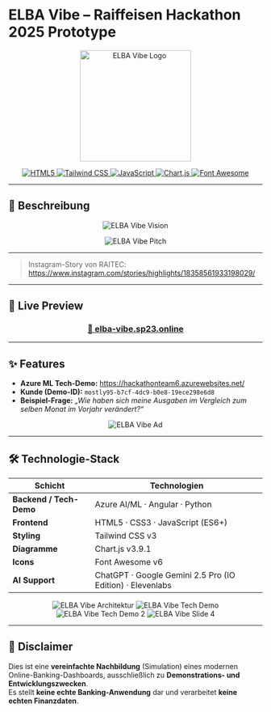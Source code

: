 # ELBA Vibe – Raiffeisen Hackathon 2025 Prototype

<p align="center">
  <img src="https://sp23.online/images/logo.png" alt="ELBA Vibe Logo" width="220"/>
</p>

<p align="center">
  <a href="https://developer.mozilla.org/en-US/docs/Web/Guide/HTML/HTML5">
    <img src="https://img.shields.io/badge/HTML5-%23E34F26.svg?style=for-the-badge&logo=html5&logoColor=white" alt="HTML5">
  </a>
  <a href="https://tailwindcss.com/">
    <img src="https://img.shields.io/badge/Tailwind_CSS-38B2AC?style=for-the-badge&logo=tailwind-css&logoColor=white" alt="Tailwind CSS">
  </a>
  <a href="https://developer.mozilla.org/en-US/docs/Web/JavaScript">
    <img src="https://img.shields.io/badge/JavaScript-%23323330.svg?style=for-the-badge&logo=javascript&logoColor=%23F7DF1E" alt="JavaScript">
  </a>
  <a href="https://www.chartjs.org/">
    <img src="https://img.shields.io/badge/Chart.js-FF6384?style=for-the-badge&logo=chartdotjs&logoColor=white" alt="Chart.js">
  </a>
  <a href="https://fontawesome.com/">
    <img src="https://img.shields.io/badge/Font_Awesome-528DD7?style=for-the-badge&logo=fontawesome&logoColor=white" alt="Font Awesome">
  </a>
</p>

---

## 🌟 Beschreibung

<p align="center">
  <img src="https://sp23.online/images/vision.png" alt="ELBA Vibe Vision">
</p>


<p align="center">
  <img src="https://sp23.online/images/leonie.png" alt="ELBA Vibe Pitch">
</p>

---

> Instagram-Story von RAITEC: <https://www.instagram.com/stories/highlights/18358561933198029/>

---

## 🚀 Live Preview
<div align="center">
  <h3><a href="https://elba-vibe.sp23.online">🔗 elba-vibe.sp23.online</a></h3>
</div>

---

## ✨ Features

* **Azure ML Tech-Demo:** <https://hackathonteam6.azurewebsites.net/>  
* **Kunde (Demo-ID):** `mostly95-b7cf-4dc9-b0e8-19ece298e6d8`  
* **Beispiel-Frage:** *„Wie haben sich meine Ausgaben im Vergleich zum selben Monat im Vorjahr verändert?“*

<p align="center">
  <img src="https://sp23.online/images/vibe_ad.png" alt="ELBA Vibe Ad">
</p>

---

## 🛠️ Technologie-Stack

| Schicht | Technologien |
| --- | --- |
| **Backend / Tech-Demo** | Azure AI/ML · Angular · Python |
| **Frontend** | HTML5 · CSS3 · JavaScript (ES6+) |
| **Styling** | Tailwind CSS v3 |
| **Diagramme** | Chart.js v3.9.1 |
| **Icons** | Font Awesome v6 |
| **AI Support** | ChatGPT · Google Gemini 2.5 Pro (IO Edition) · Elevenlabs |

<p align="center">
  <img src="https://sp23.online/images/architektur.png" alt="ELBA Vibe Architektur">
  <img src="https://sp23.online/images/demo_backup.png" alt="ELBA Vibe Tech Demo">
  <img src="https://sp23.online/images/demo_backup_2.png" alt="ELBA Vibe Tech Demo 2">
  <img src="https://sp23.online/images/slide4.png" alt="ELBA Vibe Slide 4">
</p>

---

## 📝 Disclaimer

Dies ist eine **vereinfachte Nachbildung** (Simulation) eines modernen Online-Banking-Dashboards, ausschließlich zu **Demonstrations- und Entwicklungszwecken**.  
Es stellt **keine echte Banking-Anwendung** dar und verarbeitet **keine echten Finanzdaten**.
